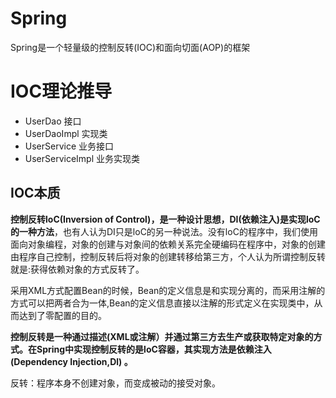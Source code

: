 # Spring

Spring是一个轻量级的控制反转(IOC)和面向切面(AOP)的框架

# IOC理论推导

- UserDao 接口
- UserDaoImpl 实现类
- UserService 业务接口
- UserServiceImpl 业务实现类

## IOC本质

**控制反转loC(Inversion of Control)，是一种设计思想，DI(依赖注入)是实现loC的一种方法**，也有人认为DI只是loC的另一种说法。没有loC的程序中，我们使用面向对象编程，对象的创建与对象间的依赖关系完全硬编码在程序中，对象的创建由程序自己控制，控制反转后将对象的创建转移给第三方，个人认为所谓控制反转就是:获得依赖对象的方式反转了。

采用XML方式配置Bean的时候，Bean的定义信息是和实现分离的，而采用注解的方式可以把两者合为一体,Bean的定义信息直接以注解的形式定义在实现类中，从而达到了零配置的目的。

**控制反转是一种通过描述(XML或注解）并通过第三方去生产或获取特定对象的方式。在Spring中实现控制反转的是loC容器，其实现方法是依赖注入(Dependency Injection,Dl) 。**



反转：程序本身不创建对象，而变成被动的接受对象。

